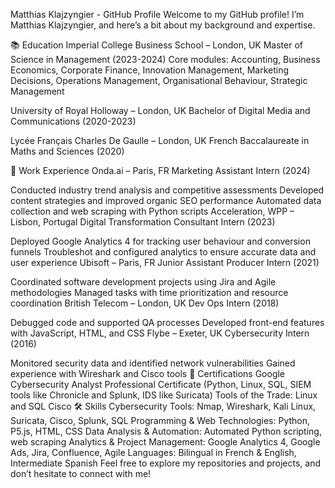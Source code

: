 Matthias Klajzyngier - GitHub Profile
Welcome to my GitHub profile! I’m Matthias Klajzyngier, and here’s a bit about my background and expertise.

📚 Education
Imperial College Business School – London, UK
Master of Science in Management (2023-2024)
Core modules: Accounting, Business Economics, Corporate Finance, Innovation Management, Marketing Decisions, Operations Management, Organisational Behaviour, Strategic Management

University of Royal Holloway – London, UK
Bachelor of Digital Media and Communications (2020-2023)

Lycée Français Charles De Gaulle – London, UK
French Baccalaureate in Maths and Sciences (2020)

💼 Work Experience
Onda.ai – Paris, FR
Marketing Assistant Intern (2024)

Conducted industry trend analysis and competitive assessments
Developed content strategies and improved organic SEO performance
Automated data collection and web scraping with Python scripts
Acceleration, WPP – Lisbon, Portugal
Digital Transformation Consultant Intern (2023)

Deployed Google Analytics 4 for tracking user behaviour and conversion funnels
Troubleshot and configured analytics to ensure accurate data and user experience
Ubisoft – Paris, FR
Junior Assistant Producer Intern (2021)

Coordinated software development projects using Jira and Agile methodologies
Managed tasks with time prioritization and resource coordination
British Telecom – London, UK
Dev Ops Intern (2018)

Debugged code and supported QA processes
Developed front-end features with JavaScript, HTML, and CSS
Flybe – Exeter, UK
Cybersecurity Intern (2016)

Monitored security data and identified network vulnerabilities
Gained experience with Wireshark and Cisco tools
📜 Certifications
Google Cybersecurity Analyst Professional Certificate
(Python, Linux, SQL, SIEM tools like Chronicle and Splunk, IDS like Suricata)
Tools of the Trade: Linux and SQL
Cisco
🛠 Skills
Cybersecurity Tools: Nmap, Wireshark, Kali Linux, Suricata, Cisco, Splunk, SQL
Programming & Web Technologies: Python, P5.js, HTML, CSS
Data Analysis & Automation: Automated Python scripting, web scraping
Analytics & Project Management: Google Analytics 4, Google Ads, Jira, Confluence, Agile
Languages: Bilingual in French & English, Intermediate Spanish
Feel free to explore my repositories and projects, and don’t hesitate to connect with me!
